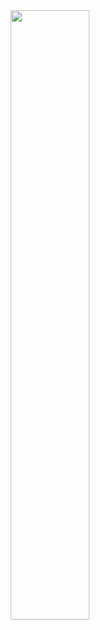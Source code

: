 <div align="center">
    <img src="https://cdn.jsdelivr.net/gh/devicons/devicon@latest/icons/graphql/graphql-plain-wordmark.svg" width="50%"/>      
</div>